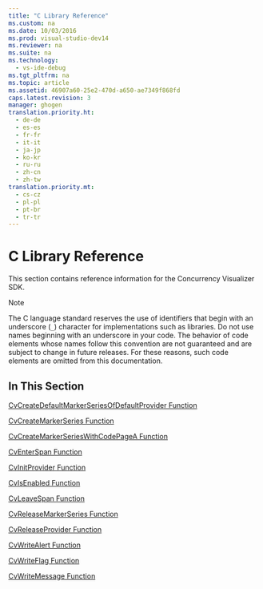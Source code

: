 ```yaml
---
title: "C Library Reference"
ms.custom: na
ms.date: 10/03/2016
ms.prod: visual-studio-dev14
ms.reviewer: na
ms.suite: na
ms.technology: 
  - vs-ide-debug
ms.tgt_pltfrm: na
ms.topic: article
ms.assetid: 46907a60-25e2-470d-a650-ae7349f868fd
caps.latest.revision: 3
manager: ghogen
translation.priority.ht: 
  - de-de
  - es-es
  - fr-fr
  - it-it
  - ja-jp
  - ko-kr
  - ru-ru
  - zh-cn
  - zh-tw
translation.priority.mt: 
  - cs-cz
  - pl-pl
  - pt-br
  - tr-tr
---
```

# C Library Reference
This section contains reference information for the Concurrency Visualizer SDK.  
  
> [!NOTE]
>  The C language standard reserves the use of identifiers that begin with an underscore (`_`) character for implementations such as libraries. Do not use names beginning with an underscore in your code. The behavior of code elements whose names follow this convention are not guaranteed and are subject to change in future releases. For these reasons, such code elements are omitted from this documentation.  
  
## In This Section  
 [CvCreateDefaultMarkerSeriesOfDefaultProvider Function](../VS_IDE/CvCreateDefaultMarkerSeriesOfDefaultProvider-Function.md)  
  
 [CvCreateMarkerSeries Function](../VS_IDE/CvCreateMarkerSeries-Function.md)  
  
 [CvCreateMarkerSeriesWithCodePageA Function](../VS_IDE/CvCreateMarkerSeriesWithCodePageA-Function.md)  
  
 [CvEnterSpan Function](../VS_IDE/CvEnterSpan-Function.md)  
  
 [CvInitProvider Function](../VS_IDE/CvInitProvider-Function.md)  
  
 [CvIsEnabled Function](../VS_IDE/CvIsEnabled-Function.md)  
  
 [CvLeaveSpan Function](../VS_IDE/CvLeaveSpan-Function.md)  
  
 [CvReleaseMarkerSeries Function](../VS_IDE/CvReleaseMarkerSeries-Function.md)  
  
 [CvReleaseProvider Function](../VS_IDE/CvReleaseProvider-Function.md)  
  
 [CvWriteAlert Function](../VS_IDE/CvWriteAlert-Function.md)  
  
 [CvWriteFlag Function](../VS_IDE/CvWriteFlag-Function.md)  
  
 [CvWriteMessage Function](../VS_IDE/CvWriteMessage-Function.md)